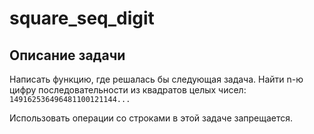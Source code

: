 # square_seq_digit

## Описание задачи
Написать функцию, где решалась бы следующая задача.
Найти n-ю цифру последовательности из квадратов целых чисел: ```149162536496481100121144...```

Использовать операции со строками в этой задаче запрещается.

